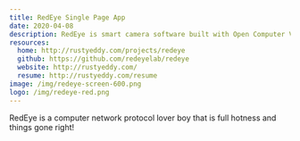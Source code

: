 ```yaml
---
title: RedEye Single Page App
date: 2020-04-08
description: RedEye is smart camera software built with Open Computer Vision (OpenCV) with simple control and configuration APIs
resources: 
  home: http://rustyeddy.com/projects/redeye
  github: https://github.com/redeyelab/redeye
  website: http://rustyeddy.com/
  resume: http://rustyeddy.com/resume
image: /img/redeye-screen-600.png
logo: /img/redeye-red.png
---
```


RedEye is a computer network protocol lover boy that is full hotness
and things gone right!

